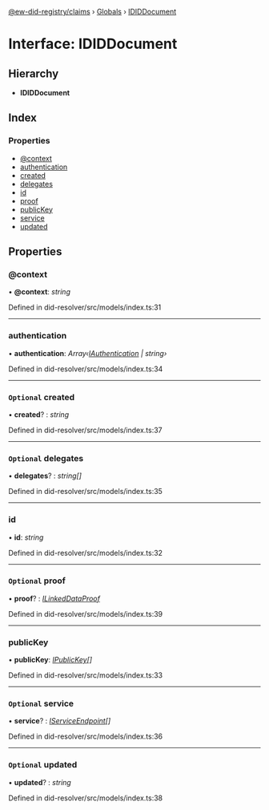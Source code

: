 [@ew-did-registry/claims](../README.md) › [Globals](../globals.md) › [IDIDDocument](ididdocument.md)

# Interface: IDIDDocument

## Hierarchy

* **IDIDDocument**

## Index

### Properties

* [@context](ididdocument.md#@context)
* [authentication](ididdocument.md#authentication)
* [created](ididdocument.md#optional-created)
* [delegates](ididdocument.md#optional-delegates)
* [id](ididdocument.md#id)
* [proof](ididdocument.md#optional-proof)
* [publicKey](ididdocument.md#publickey)
* [service](ididdocument.md#optional-service)
* [updated](ididdocument.md#optional-updated)

## Properties

###  @context

• **@context**: *string*

Defined in did-resolver/src/models/index.ts:31

___

###  authentication

• **authentication**: *Array‹[IAuthentication](iauthentication.md) | string›*

Defined in did-resolver/src/models/index.ts:34

___

### `Optional` created

• **created**? : *string*

Defined in did-resolver/src/models/index.ts:37

___

### `Optional` delegates

• **delegates**? : *string[]*

Defined in did-resolver/src/models/index.ts:35

___

###  id

• **id**: *string*

Defined in did-resolver/src/models/index.ts:32

___

### `Optional` proof

• **proof**? : *[ILinkedDataProof](ilinkeddataproof.md)*

Defined in did-resolver/src/models/index.ts:39

___

###  publicKey

• **publicKey**: *[IPublicKey](ipublickey.md)[]*

Defined in did-resolver/src/models/index.ts:33

___

### `Optional` service

• **service**? : *[IServiceEndpoint](iserviceendpoint.md)[]*

Defined in did-resolver/src/models/index.ts:36

___

### `Optional` updated

• **updated**? : *string*

Defined in did-resolver/src/models/index.ts:38
